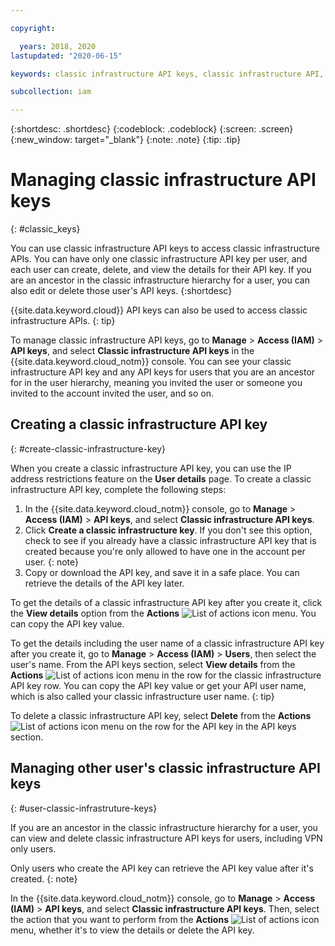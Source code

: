 ```yaml
---

copyright:

  years: 2018, 2020
lastupdated: "2020-06-15"

keywords: classic infrastructure API keys, classic infrastructure API, SoftLayer API key

subcollection: iam

---
```


{:shortdesc: .shortdesc}
{:codeblock: .codeblock}
{:screen: .screen}
{:new_window: target="_blank"}
{:note: .note}
{:tip: .tip}

# Managing classic infrastructure API keys
{: #classic_keys}

You can use classic infrastructure API keys to access classic infrastructure APIs. You can have only one classic infrastructure API key per user, and each user can create, delete, and view the details for their API key. If you are an ancestor in the classic infrastructure hierarchy for a user, you can also edit or delete those user's API keys.
{:shortdesc}

{{site.data.keyword.cloud}} API keys can also be used to access classic infrastructure APIs.
{: tip}

<!-- Removed If you are an ancestor in the classic infrastructure hierarchy for a user, and you have the Manage users classic infrastructure permission, you can view, create, and delete classic infrastructure API keys for VPN only users. in favor of general ability to do this VPN and regular users with new functionality. -->

To manage classic infrastructure API keys, go to **Manage** > **Access (IAM)** > **API keys**, and select **Classic infrastructure API keys** in the {{site.data.keyword.cloud_notm}} console. You can see your classic infrastructure API key and any API keys for users that you are an ancestor for in the user hierarchy, meaning you invited the user or someone you invited to the account invited the user, and so on.

## Creating a classic infrastructure API key
{: #create-classic-infrastructure-key}

When you create a classic infrastructure API key, you can use the IP address restrictions feature on the **User details** page. To create a classic infrastructure API key, complete the following steps:

1. In the {{site.data.keyword.cloud_notm}} console, go to **Manage** > **Access (IAM)** > **API keys**, and select **Classic infrastructure API keys**. 
1. Click **Create a classic infrastructure key**.
   If you don't see this option, check to see if you already have a classic infrastructure API key that is created because you're only allowed to have one in the account per user.
   {: note}
3. Copy or download the API key, and save it in a safe place. You can retrieve the details of the API key later.

To get the details of a classic infrastructure API key after you create it, click the **View details** option from the **Actions** ![List of actions icon](../icons/action-menu-icon.svg) menu. You can copy the API key value.

To get the details including the user name of a classic infrastructure API key after you create it, go to **Manage** > **Access (IAM)** > **Users**, then select the user's name. From the API keys section, select **View details** from the **Actions** ![List of actions icon](../icons/action-menu-icon.svg) menu in the row for the classic infrastructure API key row. You can copy the API key value or get your API user name, which is also called your classic infrastructure user name.
{: tip}
     
To delete a classic infrastructure API key, select **Delete** from the **Actions** ![List of actions icon](../icons/action-menu-icon.svg) menu on the row for the API key in the API keys section.

## Managing other user's classic infrastructure API keys
{: #user-classic-infrastruture-keys}

If you are an ancestor in the classic infrastructure hierarchy for a user, you can view and delete classic infrastructure API keys for users, including VPN only users. 

Only users who create the API key can retrieve the API key value after it's created.
{: note}

In the {{site.data.keyword.cloud_notm}} console, go to **Manage** > **Access (IAM)** > **API keys**, and select **Classic infrastructure API keys**. Then, select the action that you want to perform from the **Actions** ![List of actions icon](../icons/action-menu-icon.svg) menu, whether it's to view the details or delete the API key.

